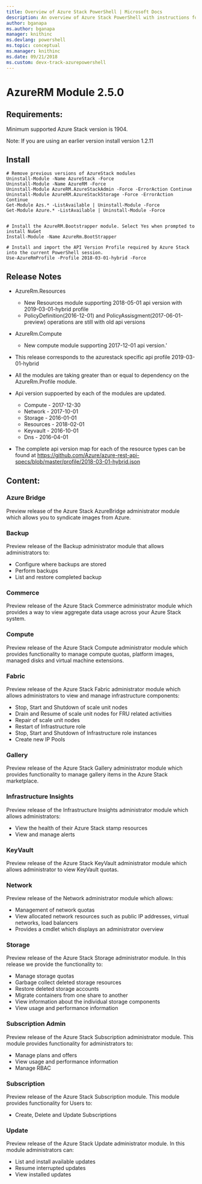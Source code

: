 ```yaml
---
title: Overview of Azure Stack PowerShell | Microsoft Docs
description: An overview of Azure Stack PowerShell with instructions for installation and configuration.
author: bganapa
ms.author: bganapa
manager: knithinc
ms.devlang: powershell
ms.topic: conceptual
ms.manager: knithinc
ms.date: 09/21/2018 
ms.custom: devx-track-azurepowershell
---
```

# AzureRM Module 2.5.0

## Requirements:
Minimum supported Azure Stack version is 1904.

Note: If you are using an earlier version install version 1.2.11


## Install
```powershell-interactive
# Remove previous versions of AzureStack modules
Uninstall-Module -Name AzureStack -Force 
Uninstall-Module -Name AzureRM -Force 
Uninstall-Module AzureRM.AzureStackAdmin -Force -ErrorAction Continue
Uninstall-Module AzureRM.AzureStackStorage -Force -ErrorAction Continue
Get-Module Azs.* -ListAvailable | Uninstall-Module -Force
Get-Module Azure.* -ListAvailable | Uninstall-Module -Force


# Install the AzureRM.Bootstrapper module. Select Yes when prompted to install NuGet
Install-Module -Name AzureRm.BootStrapper

# Install and import the API Version Profile required by Azure Stack into the current PowerShell session.
Use-AzureRmProfile -Profile 2018-03-01-hybrid -Force

```

## Release Notes
* AzureRm.Resources
    * New Resources module supporting 2018-05-01 api version with 2019-03-01-hybrid profile
    * PolicyDefinition(2016-12-01) and PolicyAssisgment(2017-06-01-preview) operations are still with old api versions
* AzureRm.Compute
    * New compute module supporting 2017-12-01 api version.'


* This release corresponds to the azurestack specific api profile 2019-03-01-hybrid
* All the modules are taking greater than or equal to dependency on the AzureRm.Profile module.
* Api version suppoerted by  each of the modules are updated. 
    * Compute - 2017-12-30
    * Network - 2017-10-01
    * Storage - 2016-01-01
    * Resources - 2018-02-01
    * Keyvault - 2016-10-01
    * Dns - 2016-04-01
* The complete api version map for each of the resource types can be found at https://github.com/Azure/azure-rest-api-specs/blob/master/profile/2018-03-01-hybrid.json

## Content:
### Azure Bridge
Preview release of the Azure Stack AzureBridge administrator module which allows you to syndicate images from Azure.

### Backup
Preview release of the Backup administrator module that allows administrators to:
- Configure where backups are stored
- Perform backups
- List and restore completed backup

### Commerce
Preview release of the Azure Stack Commerce administrator module which provides a way to view aggregate data usage across your Azure Stack system.

### Compute
Preview release of the Azure Stack Compute administrator module which provides functionality to manage compute quotas, platform images, managed disks and virtual machine extensions.

### Fabric
Preview release of the Azure Stack Fabric administrator module which allows administrators to view and manage infrastructure components:
- Stop, Start and Shutdown of scale unit nodes
- Drain and Resume of scale unit nodes for FRU related activities
- Repair of scale unit nodes
- Restart of Infrastructure role
- Stop, Start and Shutdown of Infrastructure role instances
- Create new IP Pools


### Gallery
Preview release of the Azure Stack Gallery administrator module which provides functionality to manage gallery items in the Azure Stack marketplace.

### Infrastructure Insights
Preview release of the Infrastructure Insights administrator module which allows administrators:
- View the health of their Azure Stack stamp resources
- View and manage alerts

### KeyVault
Preview release of the Azure Stack KeyVault administrator module which allows administrator to view KeyVault quotas.

### Network
Preview release of the Network administrator module which allows:
- Management of network quotas
- View allocated network resources such as public IP addresses, virtual networks, load balancers
- Provides a cmdlet which displays an administrator overview

### Storage
Preview release of the Azure Stack Storage administrator module.  In this release we provide the functionality to:
- Manage storage quotas
- Garbage collect deleted storage resources
- Restore deleted storage accounts
- Migrate containers from one share to another
- View information about the individual storage components
- View usage and performance information

### Subscription Admin
Preview release of the Azure Stack Subscription administrator module.  This module provides functionality for administrators to:
- Manage plans and offers
- View usage and performance information
- Manage RBAC

### Subscription
Preview release of the Azure Stack Subscription module.  This module provides functionality for Users to:
- Create, Delete and Update Subscriptions

### Update
Preview release of the Azure Stack Update administrator module.  In this module administrators can:
- List and install available updates
- Resume interrupted updates
- View installed updates

